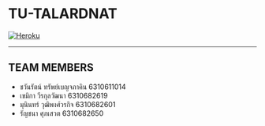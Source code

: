# TU-TALARDNAT

[![Heroku](https://img.shields.io/badge/heroku-%23430098.svg?style=for-the-badge&logo=heroku&logoColor=white)](https://tu-talardnat.herokuapp.com/)

-----
## TEAM MEMBERS

- ชวันรัตน์ ทรัพย์เบญจภาคิน	6310611014
- เขมิกา วีรกุลวัฒนา 6310682619
- มุนินทร์ วุฒิพงศ์วรกิจ 6310682601
- รัญชนา ศุภเสวต 6310682650